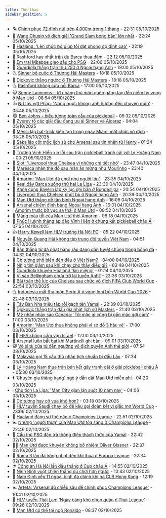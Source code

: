 ```yaml
---
title: Thể thao
sidebar_position: 5
---
```


<!-- vnexpress-the-thao:START -->
- 🪜 [Chinh phục 72 đỉnh núi trên 4.000m trong 1 tháng](https://vnexpress.net/chinh-phuc-72-dinh-nui-tren-4-000m-trong-1-thang-4947573.html) - 22:31 05/10/2025
- 🦩 [Wang Chuqin vô địch giải &#39;Grand Slam bóng bàn&#39; lớn nhất](https://vnexpress.net/wang-chuqin-vo-dich-giai-grand-slam-bong-ban-lon-nhat-4947532.html) - 22:24 05/10/2025
- 🧰 [Haaland: &#39;Lên chức bố giúp tôi đạt phong độ đỉnh cao&#39;](https://vnexpress.net/haaland-len-chuc-bo-giup-toi-dat-phong-do-dinh-cao-4947590.html) - 22:19 05/10/2025
- 🤗 [Rashford hay nhất trận dù Barca thua đậm](https://vnexpress.net/rashford-hay-nhat-tran-du-barca-thua-dam-4947579.html) - 22:12 05/10/2025
- 🥳 [Em trai Mbappe gieo sầu cho PSG](https://vnexpress.net/em-trai-mbappe-gieo-sau-cho-psg-4947592.html) - 22:06 05/10/2025
- 🦣 [Guardiola thắng trận thứ 250 ở Ngoại hạng Anh](https://vnexpress.net/guardiola-thang-tran-thu-250-o-ngoai-hang-anh-4947586.html) - 19:00 05/10/2025
- 🌜 [Sinner bỏ cuộc ở Thượng Hải Masters](https://vnexpress.net/sinner-bo-cuoc-o-thuong-hai-masters-4947585.html) - 18:18 05/10/2025
- 🫶 [Djokovic thắng ngược ở Thượng Hải Masters](https://vnexpress.net/djokovic-thang-nguoc-o-thuong-hai-masters-4947583.html) - 18:18 05/10/2025
- 🌜 [Rashford không cứu nổi Barca](https://vnexpress.net/rashford-khong-cuu-noi-barca-4947576.html) - 17:00 05/10/2025
- 😺 [Senne Lammens – từ chàng thủ môn quên găng tay đến niềm hy vọng ở Man Utd](https://vnexpress.net/senne-lammens-tu-chang-thu-mon-quen-gang-tay-den-niem-hy-vong-o-man-utd-4947501.html) - 08:54 05/10/2025
- 👍 [Nữ tay vợt Pháp: &#39;Nâng ngực không ảnh hưởng đến chuyên môn&#39;](https://vnexpress.net/nu-tay-vot-phap-nang-nguc-khong-anh-huong-den-chuyen-mon-4947474.html) - 05:48 05/10/2025
- 🐵 [Ben Johns - biểu tượng toàn cầu của pickleball](https://vnexpress.net/ben-johns-bieu-tuong-toan-cau-cua-pickleball-4947108.html) - 05:32 05/10/2025
- 💫 [Zverev tố các giải đấu đang ưu ái Sinner và Alcaraz](https://vnexpress.net/zverev-to-cac-giai-dau-dang-uu-ai-sinner-va-alcaraz-4947455.html) - 04:04 05/10/2025
- 🦆 [Messi lập hat-trick kiến tạo trong ngày Miami mất chức vô địch](https://vnexpress.net/messi-lap-hat-trick-kien-tao-trong-ngay-miami-mat-chuc-vo-dich-4947390.html) - 03:26 05/10/2025
- 🙉 [Saka lập cột mốc lịch sử cho Arsenal sau tin nhắn từ Henry](https://vnexpress.net/saka-lap-cot-moc-lich-su-cho-arsenal-sau-tin-nhan-tu-henry-4947368.html) - 01:24 05/10/2025
- 📝 [Trương Vinh Hiển xin lỗi sau trận pickleball tranh cãi với Lý Hoàng Nam](https://vnexpress.net/truong-vinh-hien-xin-loi-sau-tran-pickleball-tranh-cai-voi-ly-hoang-nam-4946879.html) - 00:21 05/10/2025
- 💯 [Slot: &#39;Liverpool thua Chelsea vì những chi tiết nhỏ&#39;](https://vnexpress.net/slot-liverpool-thua-chelsea-vi-nhung-chi-tiet-nho-4947371.html) - 23:47 04/10/2025
- 🌈 [Maresca nhận thẻ đỏ sau màn ăn mừng như Mourinho](https://vnexpress.net/maresca-nhan-the-do-sau-man-an-mung-nhu-mourinho-4947370.html) - 23:40 04/10/2025
- 🦩 [Amorim: &#39;Man Utd đã chơi như người lớn&#39;](https://vnexpress.net/amorim-man-utd-da-choi-nhu-nguoi-lon-4947361.html) - 23:35 04/10/2025
- 🐲 [Real đẩy Barca xuống thứ hai La Liga](https://vnexpress.net/real-day-barca-xuong-thu-hai-la-liga-4947369.html) - 23:30 04/10/2025
- 🌁 [Kane cùng Bayern lập kỷ lục ghi bàn ở Bundesliga](https://vnexpress.net/kane-cung-bayern-lap-ky-luc-ghi-ban-o-bundesliga-4947367.html) - 20:54 04/10/2025
- 💯 [Liverpool thua Chelsea phút bù ở Ngoại hạng Anh](https://vnexpress.net/liverpool-thua-chelsea-phut-bu-o-ngoai-hang-anh-4947366.html) - 20:39 04/10/2025
- 🌝 [Man Utd thắng dễ tân binh Ngoại hạng Anh](https://vnexpress.net/man-utd-thang-de-tan-binh-ngoai-hang-anh-4947347.html) - 16:06 04/10/2025
- 🤖 [Arsenal chiếm đỉnh bảng Ngoại hạng Anh](https://vnexpress.net/arsenal-chiem-dinh-bang-ngoai-hang-anh-4947343.html) - 16:01 04/10/2025
- 🕯 [Amorim trước bờ vực sa thải ở Man Utd](https://vnexpress.net/amorim-truoc-bo-vuc-sa-thai-o-man-utd-4947270.html) - 08:52 04/10/2025
- 🧰 [Mảng màu tối của Man Utd thời Amorim](https://vnexpress.net/mang-mau-toi-cua-man-utd-thoi-amorim-4947261.html) - 08:18 04/10/2025
- 🥳 [Phúc Huỳnh thắng áp đảo Vinh Hiển ở chung kết pickleball châu Á](https://vnexpress.net/phuc-huynh-thang-ap-dao-vinh-hien-o-chung-ket-pickleball-chau-a-4947250.html) - 07:55 04/10/2025
- 👍 [Harry Kewell làm HLV trưởng Hà Nội FC](https://vnexpress.net/harry-kewell-lam-hlv-truong-ha-noi-fc-4947219.html) - 05:22 04/10/2025
- 💪 [Nguyễn Quang Hải không tập trung đội tuyển Việt Nam](https://vnexpress.net/nguyen-quang-hai-khong-tap-trung-doi-tuyen-viet-nam-4947212.html) - 04:51 04/10/2025
- 👹 [Bàn thắng từ đá phạt hàng rào đang dần tuyệt chủng trong bóng đá](https://vnexpress.net/ban-thang-tu-da-phat-hang-rao-dang-dan-tuyet-chung-trong-bong-da-4947204.html) - 04:32 04/10/2025
- 🧰 [Cờ tướng phổ biến đến đâu ở Việt Nam?](https://vnexpress.net/co-tuong-pho-bien-den-dau-o-viet-nam-4946707.html) - 04:00 04/10/2025
- 🚀 [Nhịp tim giảm sau khi chạy cho thấy điều gì?](https://vnexpress.net/nhip-tim-giam-sau-khi-chay-cho-thay-dieu-gi-4947152.html) - 03:48 04/10/2025
- 🎃 [Guardiola khuyên Haaland &#39;kín miệng&#39;](https://vnexpress.net/guardiola-khuyen-haaland-kin-mieng-4947115.html) - 01:14 04/10/2025
- 🧰 [Vì sao Bellingham chưa trở lại tuyển Anh?](https://vnexpress.net/vi-sao-bellingham-chua-tro-lai-tuyen-anh-4944975.html) - 23:36 03/10/2025
- 👀 [Bài toán thể lực của Chelsea sau chức vô địch FIFA Club World Cup](https://vnexpress.net/bai-toan-the-luc-cua-chelsea-sau-chuc-vo-dich-fifa-club-world-cup-4947086.html) - 22:54 03/10/2025
- 🌜 [Indonesia mất thủ môn Serie A ở vòng loại bốn World Cup 2026](https://vnexpress.net/indonesia-mat-thu-mon-serie-a-o-vong-loai-bon-world-cup-2026-4947104.html) - 22:48 03/10/2025
- 🫶 [Tây Ban Nha triệu tập rồi gạch tên Yamal](https://vnexpress.net/tay-ban-nha-trieu-tap-roi-gach-ten-yamal-4947105.html) - 22:39 03/10/2025
- 🦄 [Djokovic thắng trận đấu già nhất lịch sử Masters](https://vnexpress.net/djokovic-thang-tran-dau-gia-nhat-lich-su-masters-4947109.html) - 21:40 03/10/2025
- 🥳 [Mỹ nhân nhảy sào Canada: &#39;Tôi mặc gì cũng bị gắn mác gợi cảm&#39;](https://vnexpress.net/my-nhan-nhay-sao-canada-toi-mac-gi-cung-bi-gan-mac-goi-cam-4947094.html) - 17:00 03/10/2025
- 🐲 [Amorim: &#39;Man Utd thua không phải vì sơ đồ 3 hậu vệ&#39;](https://vnexpress.net/amorim-man-utd-thua-khong-phai-vi-so-do-3-hau-ve-4947079.html) - 17:00 03/10/2025
- 🧑‍🏫 [FIFA không cấm vận Israel](https://vnexpress.net/fifa-khong-cam-van-israel-4947004.html) - 12:00 03/10/2025
- 🤔 [Arsenal luôn bất bại khi Martinelli ghi bàn](https://vnexpress.net/arsenal-luon-bat-bai-khi-martinelli-ghi-ban-4942546.html) - 09:01 03/10/2025
- 😺 [Võ sĩ từ cửa tử đến ngưỡng vô địch quyền Anh thế giới](https://vnexpress.net/vo-si-tu-cua-tu-den-nguong-vo-dich-quyen-anh-the-gioi-4946738.html) - 07:54 03/10/2025
- 💪 [Malaysia gọi 15 cầu thủ nhập tịch chuẩn bị đấu Lào](https://vnexpress.net/malaysia-goi-15-cau-thu-nhap-tich-chuan-bi-dau-lao-4946913.html) - 07:34 03/10/2025
- 💼 [Lý Hoàng Nam thua trận bán kết gây tranh cãi ở giải pickleball châu Á](https://vnexpress.net/ly-hoang-nam-thua-tran-ban-ket-gay-tranh-cai-o-giai-pickleball-chau-a-4946857.html) - 05:30 03/10/2025
- 🕴 [&#39;Chuyên gia thăng hạng&#39; ngỏ ý dẫn dắt Man Utd miễn phí](https://vnexpress.net/chuyen-gia-thang-hang-ngo-y-dan-dat-man-utd-mien-phi-4946645.html) - 04:20 03/10/2025
- 🕯 [Chủ tịch La Liga: &#39;Man City gian lận suốt 10 năm nay&#39;](https://vnexpress.net/chu-tich-la-liga-man-city-gian-lan-suot-10-nam-nay-4944536.html) - 04:06 03/10/2025
- 📝 [Cờ tướng hay cờ vua khó hơn?](https://vnexpress.net/co-tuong-hay-co-vua-kho-hon-4946262.html) - 03:18 03/10/2025
- 🧐 [HLV tuyển Saudi chạy bộ để kêu gọi đoàn kết vì giấc mơ World Cup](https://vnexpress.net/hlv-tuyen-saudi-chay-bo-de-keu-goi-doan-ket-vi-giac-mo-world-cup-4946632.html) - 23:06 02/10/2025
- 🙉 [Haaland đáng sợ thế nào ở Champions League](https://vnexpress.net/haaland-dang-so-the-nao-o-champions-league-4946639.html) - 22:51 02/10/2025
- 🏊 [Những &#39;người thừa&#39; của Man Utd tỏa sáng ở Champions League](https://vnexpress.net/nhung-nguoi-thua-cua-man-utd-toa-sang-o-champions-league-4946637.html) - 22:46 02/10/2025
- 🌊 [Cầu thủ PSG đáp trả thông điệp thách thức của Yamal](https://vnexpress.net/cau-thu-psg-dap-tra-thong-diep-thach-thuc-cua-yamal-4946634.html) - 22:42 02/10/2025
- 👨‍🏫 [Man Utd được khuyên không bổ nhiệm Oliver Glasner](https://vnexpress.net/man-utd-duoc-khuyen-khong-bo-nhiem-oliver-glasner-4946635.html) - 22:37 02/10/2025
- 🥷 [Roma 3 lần đá hỏng phạt đền khi thua ở Europa League](https://vnexpress.net/roma-3-lan-da-hong-phat-den-khi-thua-o-europa-league-4946643.html) - 22:34 02/10/2025
- ⚗️ [Công an Hà Nội lần đầu thắng ở Cup châu Á](https://vnexpress.net/cong-an-ha-noi-lan-dau-thang-o-cup-chau-a-4946584.html) - 14:55 02/10/2025
- 🌮 [Ninh Bình vuột chiến thắng dù chơi hơn người](https://vnexpress.net/ninh-binh-vuot-chien-thang-du-choi-hon-nguoi-4946597.html) - 13:43 02/10/2025
- 🤩 [Nam Định xếp 11 ngoại binh đá chính khi hạ CLB Hong Kong](https://vnexpress.net/nam-dinh-xep-11-ngoai-binh-da-chinh-khi-ha-clb-hong-kong-4946581.html) - 12:19 02/10/2025
- 🏊 [Arteta: &#39;Arsenal đủ chiều sâu để chinh phục Champions League&#39;](https://vnexpress.net/arteta-arsenal-du-chieu-sau-de-chinh-phuc-champions-league-4946543.html) - 10:41 02/10/2025
- 🐎 [HLV tuyển Thái Lan: &#39;Ngày càng khó chọn quân ở Thai League&#39;](https://vnexpress.net/hlv-tuyen-thai-lan-ngay-cang-kho-chon-quan-o-thai-league-4946525.html) - 09:26 02/10/2025
- 💫 [Man Utd có thể tái ngộ Ronaldo](https://vnexpress.net/man-utd-co-the-tai-ngo-ronaldo-4946479.html) - 08:37 02/10/2025<!-- vnexpress-the-thao:END -->

